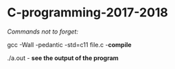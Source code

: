 # C-programming-2017-2018
<i>Commands not to forget:</i>
<p>gcc -Wall -pedantic -std=c11 file.c -<strong>compile</strong></p>
<p>./a.out - <strong>see the output of the program</strong></p>
